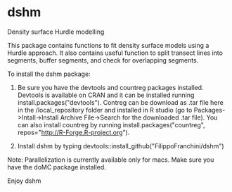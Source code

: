 # dshm
Density surface Hurdle modelling

This package contains functions to fit density surface models using a Hurdle approach. It also contains useful function to split transect lines into segments, buffer segments, and check for overlapping segments.

To install the dshm package:

1) Be sure you have the devtools and countreg packages installed. Devtools is available on CRAN and it can be installed running install.packages("devtools"). Contreg can be download as .tar file here in the /local_repository folder and installed in R studio (go to Packages->Intall->Install Archive File->Search for the downloaded .tar file). You can also install countreg by running install.packages("countreg", repos="http://R-Forge.R-project.org").

2) Install dshm by typing devtools::install_github("FilippoFranchini/dshm")

Note: Parallelization is currently available only for macs. Make sure you have the doMC package installed.

Enjoy dshm
